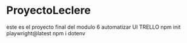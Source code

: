 # ProyectoLeclere
este es el proyecto final del modulo 6 automatizar UI TRELLO
npm init playwright@latest
npm i dotenv 

